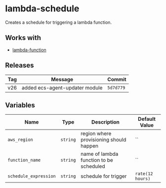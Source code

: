 lambda-schedule
======


Creates a schedule for triggering a lambda function.

Works with
------

* [lambda-function](../lambda-function/README.md)



Releases
------

|Tag | Message | Commit|
--- | --- | ---
v26 | added ecs-agent-updater module | `5d7d779`

Variables
------

|Name | Type | Description | Default Value|
--- | --- | --- | ---
`aws_region` | `string` | region where provisioning should happen | ``
`function_name` | `string` | name of lambda function to be scheduled | ``
`schedule_expression` | `string` | schedule for trigger | `rate(12 hours)`

